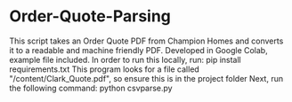 # Order-Quote-Parsing
This script takes an Order Quote PDF from Champion Homes and converts it to a readable and machine friendly PDF. Developed in Google Colab, example file included.
In order to run this locally, run:
  pip install requirements.txt
This program looks for a file called "/content/Clark_Quote.pdf", so ensure this is in the project folder
Next, run the following command:
  python csvparse.py

